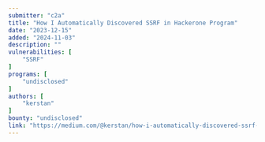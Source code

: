 ```yaml
---
submitter: "c2a"
title: "How I Automatically Discovered SSRF in Hackerone Program"
date: "2023-12-15"
added: "2024-11-03"
description: ""
vulnerabilities: [
    "SSRF"
]
programs: [
    "undisclosed"
]
authors: [
    "kerstan"
]
bounty: "undisclosed"
link: "https://medium.com/@kerstan/how-i-automatically-discovered-ssrf-in-hackerone-program-2ae0b7a6ef1b"
---
```




